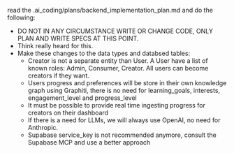 read the .ai_coding/plans/backend_implementation_plan.md and do the following:

* DO NOT IN ANY CIRCUMSTANCE WRITE OR CHANGE CODE, ONLY PLAN AND WRITE SPECS AT THIS POINT.
* Think really heard for this.
* Make these changes to the data types and databsed tables:
  * Creator is not a separate entity than User. A User have a list of known roles: Admin, Consumer, Creator. All users can become creators if they want.
  * Users progress and preferences will be store in their own knowledge graph using Graphiti, there is no need for learning_goals, interests, engagement_level and progress_level
  * It must be possible to provide real time ingesting progress for creators on their dashboard 
  * If there is a need for LLMs, we will always use OpenAI, no need for Anthropic.
  * Supabase service_key is not recommended anymore, consult the Supabase MCP and use a better approach